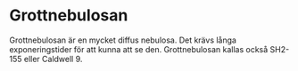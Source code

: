 # Grottnebulosan

Grottnebulosan är en mycket diffus nebulosa. Det krävs långa exponeringstider
för att kunna att se den. Grottnebulosan kallas också SH2-155 eller Caldwell 9.
